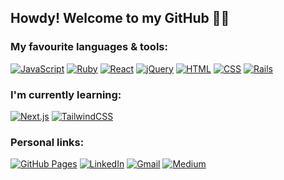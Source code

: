 ## Howdy! Welcome to my GitHub 👋🤠

### My favourite languages & tools:
[![JavaScript](https://img.shields.io/badge/JavaScript-F7DF1E?logo=javascript&logoColor=000)](#) [![Ruby](https://img.shields.io/badge/Ruby-%23CC342D.svg?&logo=ruby&logoColor=white)](#) [![React](https://img.shields.io/badge/React-%2320232a.svg?logo=react&logoColor=%2361DAFB)](#) [![jQuery](https://img.shields.io/badge/jQuery-0769AD?logo=jquery&logoColor=fff)](#) [![HTML](https://img.shields.io/badge/HTML-%23E34F26.svg?logo=html5&logoColor=white)](#) [![CSS](https://img.shields.io/badge/CSS-1572B6?logo=css3&logoColor=fff)](#) [![Rails](https://img.shields.io/badge/Rails-%23CC0000.svg?logo=ruby-on-rails&logoColor=white)](#)

### I'm currently learning:
[![Next.js](https://img.shields.io/badge/Next.js-black?logo=next.js&logoColor=white)](#) [![TailwindCSS](https://img.shields.io/badge/Tailwind%20CSS-%2338B2AC.svg?logo=tailwind-css&logoColor=white)](#)

### Personal links:
[![GitHub Pages](https://img.shields.io/badge/GitHub%20Pages-121013?logo=github&logoColor=white)](https://kylemcparland.github.io/) [![LinkedIn](https://img.shields.io/badge/LinkedIn-0A66C2?logo=linkedin&logoColor=fff)](https://www.linkedin.com/in/kyle-mcparland/) [![Gmail](https://img.shields.io/badge/Gmail-D14836?logo=gmail&logoColor=white)](mailto:kylemcparland@gmail.com) [![Medium](https://img.shields.io/badge/Medium-%23000000.svg?logo=medium&logoColor=white)](https://medium.com/@kylemcparland)

<!--
### Currently listening to:
[![spotify-github-profile](https://spotify-github-profile.kittinanx.com/api/view?uid=kylemcparland&cover_image=true&theme=natemoo-re&show_offline=false&background_color=121212&interchange=false&bar_color=53b14f&bar_color_cover=false)](https://spotify-github-profile.kittinanx.com/api/view?uid=kylemcparland&redirect=true)
-->

<!--
**kylemcparland/kylemcparland** is a ✨ _special_ ✨ repository because its `README.md` (this file) appears on your GitHub profile.

Here are some ideas to get you started:

- 🔭 I’m currently working on ...
- 🌱 I’m currently learning ...
- 👯 I’m looking to collaborate on ...
- 🤔 I’m looking for help with ...
- 💬 Ask me about ...
- 📫 How to reach me: ...
- 😄 Pronouns: ...
- ⚡ Fun fact: ...
-->
